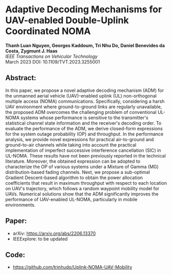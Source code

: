 # Adaptive Decoding Mechanisms for UAV-enabled Double-Uplink Coordinated NOMA
**Thanh Luan Nguyen, Georges Kaddoum, Tri Nhu Do, Daniel Benevides da Costa, Zygmunt J. Haas**  
*IEEE Transactions on Vehicular Technology*  
March 2023
DOI: 10.1109/TVT.2023.3255001  

## Abstract:
In this paper, we propose a novel adaptive decoding mechanism (ADM) for the unmanned aerial vehicle (UAV)-enabled uplink (UL) non-orthogonal multiple access (NOMA) communications. Specifically, considering a harsh UAV environment where ground-to-ground links are regularly unavailable, the proposed ADM overcomes the challenging problem of conventional UL-NOMA systems whose performance is sensitive to the transmitter's statistical channel state information and the receiver's decoding order. To evaluate the performance of the ADM, we derive closed-form expressions for the system outage probability (OP) and throughput. In the performance analysis, we provide novel expressions for practical air-to-ground and ground-to-air channels while taking into account the practical implementation of imperfect successive interference cancellation (SIC) in UL-NOMA. These results have not been previously reported in the technical literature. Moreover, the obtained expression can be adopted to characterize the OP of various systems under a Mixture of Gamma (MG) distribution-based fading channels. Next, we propose a sub-optimal Gradient Descent-based algorithm to obtain the power allocation coefficients that result in maximum throughput with respect to each location on UAV's trajectory, which follows a random waypoint mobility model for UAVs. Numerical solutions show that the ADM significantly improves the performance of UAV-enabled UL-NOMA, particularly in mobile environments.


## Paper:
- arXiv: https://arxiv.org/abs/2206.13370
- IEEExplore: to be updated

## Code:
- https://github.com/trinhudo/Uplink-NOMA-UAV-Mobility 
